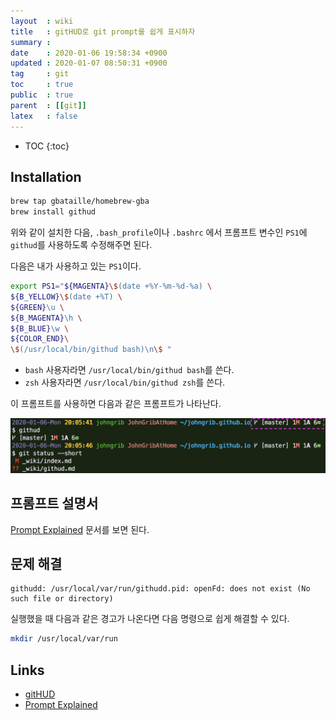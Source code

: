 ```yaml
---
layout  : wiki
title   : gitHUD로 git prompt를 쉽게 표시하자
summary : 
date    : 2020-01-06 19:58:34 +0900
updated : 2020-01-07 08:50:31 +0900
tag     : git
toc     : true
public  : true
parent  : [[git]]
latex   : false
---
```

* TOC
{:toc}

## Installation
```sh
brew tap gbataille/homebrew-gba
brew install githud
```

위와 같이 설치한 다음, `.bash_profile`이나 `.bashrc` 에서 프롬프트 변수인 `PS1`에 `githud`를 사용하도록 수정해주면 된다.

다음은 내가 사용하고 있는 `PS1`이다.

```sh
export PS1="${MAGENTA}\$(date +%Y-%m-%d-%a) \
${B_YELLOW}\$(date +%T) \
${GREEN}\u \
${B_MAGENTA}\h \
${B_BLUE}\w \
${COLOR_END}\
\$(/usr/local/bin/githud bash)\n\$ "
```

* `bash` 사용자라면 `/usr/local/bin/githud bash`를 쓴다.
* `zsh` 사용자라면 `/usr/local/bin/githud zsh`를 쓴다.

이 프롬프트를 사용하면 다음과 같은 프롬프트가 나타난다.

![prompt]( /post-img/githud/githud.png )

## 프롬프트 설명서

[Prompt Explained](https://github.com/gbataille/gitHUD/blob/master/docs/PROMPT_EXPLAINED.md ) 문서를 보면 된다.

## 문제 해결

```
githudd: /usr/local/var/run/githudd.pid: openFd: does not exist (No such file or directory)
```

실행했을 때 다음과 같은 경고가 나온다면 다음 명령으로 쉽게 해결할 수 있다.

```sh
mkdir /usr/local/var/run
```

## Links

* [gitHUD](https://github.com/gbataille/gitHUD )
* [Prompt Explained](https://github.com/gbataille/gitHUD/blob/master/docs/PROMPT_EXPLAINED.md )
